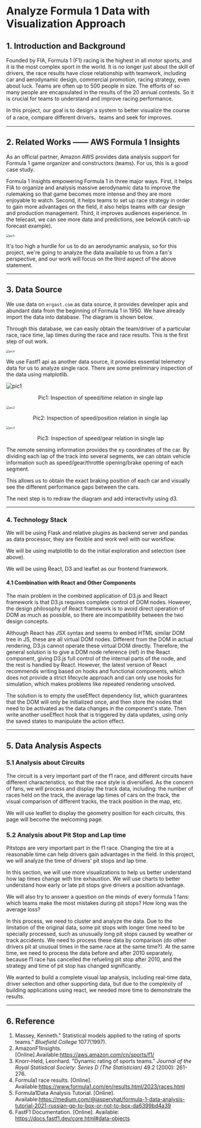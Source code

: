 # **Analyze Formula 1 Data with Visualization Approach**



## 1. Introduction and Background

Founded by FIA, Formula 1 (F1) racing is the highest in all motor sports, and it is the most complex sport in the world. It is no longer just about the skill of drivers, the race results have close relationship with teamwork, including car and aerodynamic design, commercial promotion, racing strategy, even about luck. Teams are often up to 500 people in size. The efforts of so many people are encapsulated in the results of the 20 annual contests. So it is crucial for teams to understand and improve racing performance.

In this project, our goal is to design a system to better visualize the course of a race, compare different drivers、teams and seek for improves.

---



## 2. Related Works —— AWS Formula 1 Insights

As an official partner, Amazon AWS provides data analysis support for Formula 1 game organizer and constructors (teams). For us, this is a good case study.

Formula 1 Insights empowering Formula 1 in three major ways. First, it helps FIA to organize and analysis massive aerodynamic data to improve the rulemaking so that game becomes more intense and they are more enjoyable to watch. Second, it helps teams to set up race strategy in order to gain more advantages on the field, it also helps teams with car design and production management. Third, it improves audiences experience. In the telecast, we can see more data and predictions, see below(A catch-up forecast example).

<img src="./pics/pic5.png" alt="pic5" style="zoom:50%;" />

It's too high a hurdle for us to do an aerodynamic analysis, so for this project, we're going to analyze the data available to us from a fan's perspective, and our work will focus on the third aspect of the above statement.

---



## 3. Data Source

We use data on `ergast.com` as data source, it provides developer apis and abundant data from the beginning of Formula 1 in 1950. We have already import the data into database. The diagram is shown below.

Through this database, we can easily obtain the team/driver of a particular race, race time, lap times during the race and race results. This is the first step of out work.

<img src="./pics/pic4.png" alt="pic4" style="zoom:50%;" />

We use Fastf1 api as another data source, it provides essential telemetry data for us to analyze single race. There are some preliminary inspection of the data using matplotlib.

![pic1](./pics/pic1.png)

<p style="text-align:center;">Pic1: Inspection of speed/time relation in single lap</p>

<img src="./pics/pic2.png" alt="pic2" style="zoom:50%;" />

<p style="text-align:center;">Pic2: Inspection of speed/position relation in single lap</p>

<img src="./pics/pic3.png" alt="pic3" style="zoom:50%;" />

<p style="text-align:center;">Pic3: Inspection of speed/gear relation in single lap</p>

The remote sensing information provides the xy coordinates of the car. By dividing each lap of the track into several segments, we can obtain vehicle information such as speed/gear/throttle opening/brake opening of each segment.

This allows us to obtain the exact braking position of each car and visually see the different performance gaps between the cars.

The next step is to redraw the diagram and add interactivity using d3.

---

### 4. Technology Stack

We will be using Flask and relative plugins as backend server and pandas as data processor, they are flexible and work well with our workflow.

We will be using matplotlib to do the initial exploration and selection (see above).

We will be using React, D3 and leaflet as our frontend framework.

#### 4.1 Combination with React and Other Components

The main problem in the combined application of D3.js and React framework is that D3.js requires complete control of DOM nodes. However, the design philosophy of React framework is to avoid direct operation of DOM as much as possible, so there are incompatibility between the two design concepts.

Although React has JSX syntax and seems to embed HTML similar DOM tree in JS, these are all virtual DOM nodes. Different from the DOM in actual rendering, D3.js cannot operate these virtual DOM directly. Therefore, the general solution is to give a DOM node reference (ref) in the React component, giving D3.js full control of the internal parts of the node, and the rest is handled by React. However, the latest version of React recommends writing based on hooks and functional components, which does not provide a strict lifecycle approach and can only use hooks for simulation, which makes problems like repeated rendering unsolved.

The solution is to empty the useEffect dependency list, which guarantees that the DOM will only be initialized once, and then store the nodes that need to be activated as the data changes in the component's state. Then write another useEffect hook that is triggered by data updates, using only the saved states to manipulate the action effect.

---



## 5. Data Analysis Aspects

### 5.1 Analysis about Circuits

The circuit is a very important part of the f1 race, and different circuits have different characteristics, so that the race style is diversified. As the concern of fans, we will process and display the track data, including: the number of races held on the track, the average lap times of cars on the track, the visual comparison of different tracks, the track position in the map, etc.

We will use leaflet to display the geometry position for each circuits, this page will become the welcoming page.

### 5.2 Analysis about Pit Stop and Lap time

Pitstops are very important part in the f1 race. Changing the tire at a reasonable time can help drivers gain advantages in the field. In this project, we will analyze the time of drivers' pit stops and lap time.

In this section, we will use more visualizations to help us better understand how lap times change with tire exhaustion. We will use charts to better understand how early or late pit stops give drivers a position advantage.

We will also try to answer a question on the minds of every formula 1 fans: which teams make the most mistakes during pit stops? How long was the average loss?

In this process, we need to cluster and analyze the data. Due to the limitation of the original data, some pit stops with longer time need to be specially processed, such as unusually long pit stops caused by weather or track accidents. We need to process these data by comparison (do other drivers pit at unusual times in the same race at the same time?). At the same time, we need to process the data before and after 2010 separately, because f1 race has cancelled the refueling pit stop after 2010, and the strategy and time of pit stop has changed significantly.

We wanted to build a complete visual lap analysis, including real-time data, driver selection and other supporting data, but due to the complexity of building applications using react, we needed more time to demonstrate the results.

---



## 6. Reference

1.  Massey, Kenneth." Statistical models applied to the rating of sports teams." *Bluefield College* 1077(1997).
2.  AmazonF1Insights.[Online].Available:https://aws.amazon.com/cn/sports/f1/
3.  Knorr-Held, Leonhard. "Dynamic rating of sports teams." *Journal of the Royal Statistical Society: Series D (The Statistician)* 49.2 (2000): 261-276.
4.  Formula1 race results. [Online]. Available:https://www.formula1.com/en/results.html/2023/races.html
5.  Formula1Data Analysis Tutorial. [Online]. Available:https://medium.com/@jaspervhat/formula-1-data-analysis-tutorial-2021-russian-gp-to-box-or-not-to-box-da6399bd4a39
6.  FastF1 Documentation. [Online]. Available: https://docs.fastf1.dev/core.html#data-objects














